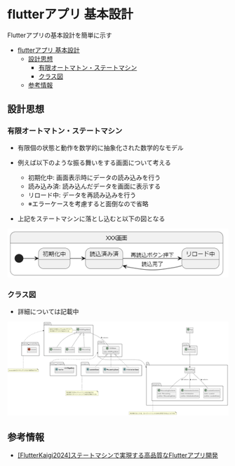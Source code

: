 # flutterアプリ 基本設計

Flutterアプリの基本設計を簡単に示す

- [flutterアプリ 基本設計](#flutterアプリ-基本設計)
  - [設計思想](#設計思想)
    - [有限オートマトン・ステートマシン](#有限オートマトンステートマシン)
    - [クラス図](#クラス図)
  - [参考情報](#参考情報)

## 設計思想

### 有限オートマトン・ステートマシン
- 有限個の状態と動作を数学的に抽象化された数学的なモデル

- 例えば以下のような振る舞いをする画面について考える
  - 初期化中: 画面表示時にデータの読み込みを行う
  - 読み込み済: 読み込んだデータを画面に表示する
  - リロード中: データを再読み込みを行う
  - ※エラーケースを考慮すると面倒なので省略

- 上記をステートマシンに落とし込むと以下の図となる

![state machine image](images/state_machine.png)

### クラス図

- 詳細については記載中

![alt text](images/class_image.png)

## 参考情報

- [[FlutterKaigi2024]ステートマシンで実現する高品質なFlutterアプリ開発](https://speakerdeck.com/teamlab/flutterkaigi2024-sutetomasindeshi-xian-surugao-pin-zhi-naflutterapurikai-fa)